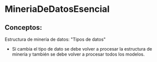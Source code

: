 # MineriaDeDatosEsencial

## Conceptos:

Estructura de minería de datos: "Tipos de datos"
- Si cambia el tipo de dato se debe volver a procesar la estructura de minería y también se debe volver a procesar todos los modelos.
